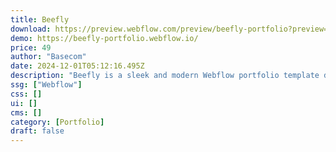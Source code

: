 ```yaml
---
title: Beefly
download: https://preview.webflow.com/preview/beefly-portfolio?preview=5985d648203df99f04cd8363c1058edf
demo: https://beefly-portfolio.webflow.io/
price: 49
author: "Basecom"
date: 2024-12-01T05:12:16.495Z
description: "Beefly is a sleek and modern Webflow portfolio template designed for creatives who value simplicity and smooth user experience. With its minimalist design and seamless animations, this template ensures your work takes center stage."
ssg: ["Webflow"]
css: []
ui: []
cms: []
category: [Portfolio]
draft: false
---
```

